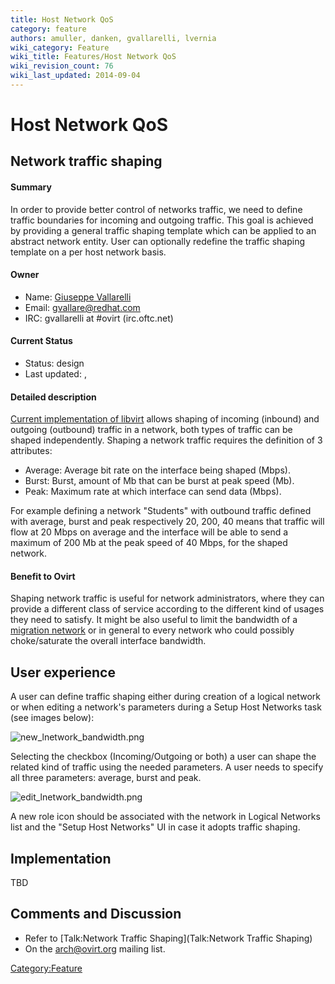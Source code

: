 ```yaml
---
title: Host Network QoS
category: feature
authors: amuller, danken, gvallarelli, lvernia
wiki_category: Feature
wiki_title: Features/Host Network QoS
wiki_revision_count: 76
wiki_last_updated: 2014-09-04
---
```


# Host Network QoS

## Network traffic shaping

#### Summary

In order to provide better control of networks traffic, we need to define traffic boundaries for incoming and outgoing traffic. This goal is achieved by providing a general traffic shaping template which can be applied to an abstract network entity. User can optionally redefine the traffic shaping template on a per host network basis.

#### Owner

*   Name: [ Giuseppe Vallarelli](User:gvallarelli)
*   Email: <gvallare@redhat.com>
*   IRC: gvallarelli at #ovirt (irc.oftc.net)

#### Current Status

*   Status: design
*   Last updated: ,

#### Detailed description

[Current implementation of libvirt](http://libvirt.org/formatnetwork.html) allows shaping of incoming (inbound) and outgoing (outbound) traffic in a network, both types of traffic can be shaped independently. Shaping a network traffic requires the definition of 3 attributes:

*   Average: Average bit rate on the interface being shaped (Mbps).
*   Burst: Burst, amount of Mb that can be burst at peak speed (Mb).
*   Peak: Maximum rate at which interface can send data (Mbps).

For example defining a network "Students" with outbound traffic defined with average, burst and peak respectively 20, 200, 40 means that traffic will flow at 20 Mbps on average and the interface will be able to send a maximum of 200 Mb at the peak speed of 40 Mbps, for the shaped network.

#### Benefit to Ovirt

Shaping network traffic is useful for network administrators, where they can provide a different class of service according to the different kind of usages they need to satisfy. It might be also useful to limit the bandwidth of a [migration network](Features/Migration_Network) or in general to every network who could possibly choke/saturate the overall interface bandwidth.

## User experience

A user can define traffic shaping either during creation of a logical network or when editing a network's parameters during a Setup Host Networks task (see images below):

![](new_lnetwork_bandwidth.png "new_lnetwork_bandwidth.png")

Selecting the checkbox (Incoming/Outgoing or both) a user can shape the related kind of traffic using the needed parameters. A user needs to specify all three parameters: average, burst and peak.

![](edit_lnetwork_bandwidth.png "edit_lnetwork_bandwidth.png")

A new role icon should be associated with the network in Logical Networks list and the "Setup Host Networks" UI in case it adopts traffic shaping.

## Implementation

TBD

## Comments and Discussion

*   Refer to [Talk:Network Traffic Shaping](Talk:Network Traffic Shaping)
*   On the arch@ovirt.org mailing list.

<Category:Feature>
